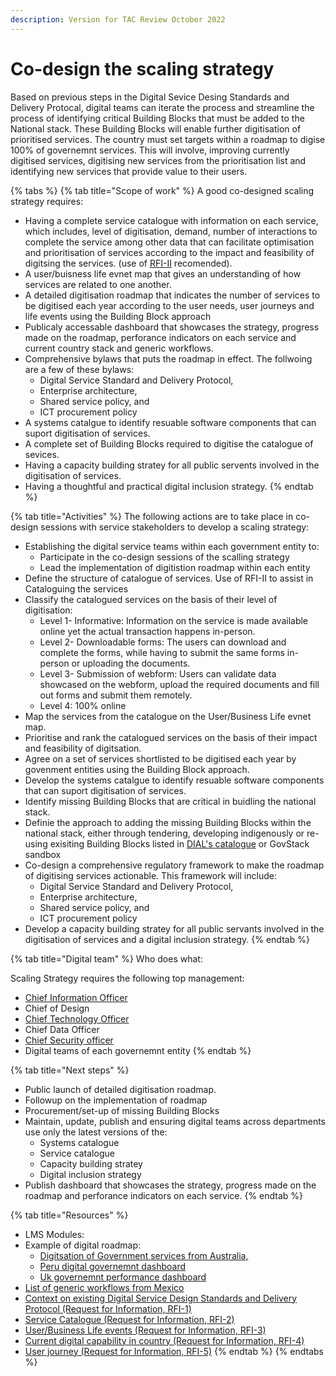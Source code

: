 ```yaml
---
description: Version for TAC Review October 2022
---
```


# Co-design the scaling strategy

Based on previous steps in the Digital Sevice Desing Standards and Delivery Protocal, digital teams can iterate the process and streamline the process of identifying critical Building Blocks that must be added to the National stack. These Building Blocks will enable further digitisation of prioritised services. The country must set targets within a roadmap to digise 100% of governemnt services. This will involve, improving currently digitised services, digitising new services from the prioritisation list and identifying new services that provide value to their users.



{% tabs %}
{% tab title="Scope of work" %}
A good co-designed scaling strategy requires:

* Having a complete service catalogue with information on each service, which includes, level of digitisation, demand, number of interactions to complete the service among other data that can facilitate optimisation and prioritisation of services according to the impact and feasibility of digitsing the services. (use of [RFI-II](https://govstack.gitbook.io/implementation-playbook/govstack-implementation-playbook/learning-and-exchange/artefacts#request-for-information-2-rfi-2) recomended).&#x20;
* A user/buisness life evnet map that gives an understanding of how services are related to one another.
* A detailed digitisation roadmap that indicates the number of services to be digitised each year according to the user needs, user journeys and life events using the Building Block approach
* Publicaly accessable dashboard that showcases the strategy, progress made on the roadmap, perforance indicators on each service and current country stack and generic workflows.
* Comprehensive bylaws that puts the roadmap in effect. The follwoing are a few of these bylaws:
  * Digital Service Standard and Delivery Protocol,
  * Enterprise architecture,&#x20;
  * Shared service policy, and
  * ICT procurement policy
* A systems catalgue to identify resuable software components that can suport digitisation of services.
* A complete set of Building Blocks required to digitise the catalogue of sevices.
* Having a capacity building stratey for all public servents involved in the digitisation of services.
* Having a thoughtful and practical digital inclusion strategy.
{% endtab %}

{% tab title="Activities" %}
The following actions are to take place in co-design sessions with service stakeholders to develop a scaling strategy:&#x20;

* Establishing the digital service teams within each government entity to:
  * Participate in the co-design sessions of the scalling strategy
  * Lead the implementation of digitistion roadmap within each entity
* Define the structure of catalogue of services. Use of RFI-II to assist in Cataloguing the services
* Classify the catalogued services on the basis of their level of digitisation:
  * Level 1- Informative: Information on the service is made available online yet the actual transaction happens in-person.&#x20;
  * Level 2- Downloadable forms: The users can download and complete the forms, while having to submit the same forms in-person or uploading the documents.
  * Level 3- Submission of webform: Users can validate data showcased on the webform, upload the required documents and fill out forms and submit them remotely.
  * Level 4: 100% online
* Map the services from the catalogue on the User/Business Life evnet map.
* Prioritise and rank the catalogued services on the basis of their impact and feasibility of digitsation.
* Agree on a set of services shortlisted to be digitised each year by govenment entities using the Building Block approach.
* Develop the systems catalgue to identify resuable software components that can suport digitisation of services.
* Identify missing Building Blocks that are critical in buidling the national stack.&#x20;
* Definie the approach to adding the missing Building Blocks within the national stack, either through tendering, developing indigenously or re-using exisiting Building Blocks listed in [DIAL's catalogue](https://solutions.dial.community/building\_blocks) or GovStack sandbox
* Co-design a comprehensive regulatory framework to make the roadmap of digitising services actionable. This framework will include:
  * Digital Service Standard and Delivery Protocol,
  * Enterprise architecture,&#x20;
  * Shared service policy, and
  * ICT procurement policy
* Develop a capacity building stratey for all public servants involved in the digitisation of services and a digital inclusion strategy.
{% endtab %}

{% tab title="Digital team" %}
Who does what:

Scaling Strategy requires the following top management:

* [Chief Information Officer](https://govstack.gitbook.io/implementation-playbook/govstack-implementation-playbook/annex/govstack-user-profiles-taxonomy#chief-information-officer)
* Chief of Design
* [Chief Technology Officer](https://govstack.gitbook.io/implementation-playbook/govstack-implementation-playbook/annex/govstack-user-profiles-taxonomy#chief-technology-officer)
* Chief Data Officer
* [Chief Security officer](https://govstack.gitbook.io/implementation-playbook/govstack-implementation-playbook/annex/govstack-user-profiles-taxonomy#chief-security-information-officer-ciso)
* Digital teams of each governemnt entity
{% endtab %}

{% tab title="Next steps" %}
* Public launch of  detailed digitisation roadmap.
* Followup on the implementation of roadmap
* Procurement/set-up of missing Building Blocks
* Maintain, update, publish and ensuring digital teams across departments use only the latest versions of the:
  * Systems catalogue
  * Service catalogue
  * Capacity building stratey
  * Digital inclusion strategy
* Publish dashboard that showcases the strategy, progress made on the roadmap and perforance indicators on each service.
{% endtab %}

{% tab title="Resources" %}
* LMS Modules:&#x20;
* Example of digital roadmap:&#x20;
  * [Digitsation of Government services from Australia, ](https://www.dta.gov.au/sites/default/files/2021-12/Digital%20Government%20Strategy\_web-ready\_FA.pdf)
  * [Peru digital governemnt dashboard](https://indicadores.digital.gob.pe/)
  * [Uk governemnt performance dashboard](https://webarchive.nationalarchives.gov.uk/ukgwa/20210315084926/https://www.gov.uk/performance)
* [List of generic workflows from Mexico](../learning-and-exchange/artefacts.md#list-of-generic-workflows)
* [Context on existing Digital Service Design Standards and Delivery Protocol (Request for Information, RFI-1)](../learning-and-exchange/artefacts.md#context-on-existing-digital-service-design-standards-and-delivery-protocol-request-for-information-r)
* [Service Catalogue (Request for Information, RFI-2)](broken-reference)
* [User/Business Life events (Request for Information, RFI-3)](broken-reference)
* [Current digital capability in country (Request for Information, RFI-4)](../learning-and-exchange/artefacts.md#request-for-information-4-rfi-4)
* [User journey (Request for Information, RFI-5)](../learning-and-exchange/artefacts.md#request-for-information-5-rfi-5)
{% endtab %}
{% endtabs %}
